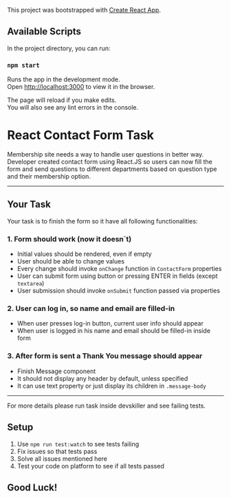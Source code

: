 This project was bootstrapped with [Create React App](https://github.com/facebook/create-react-app).

## Available Scripts

In the project directory, you can run:

### `npm start`

Runs the app in the development mode.<br />
Open [http://localhost:3000](http://localhost:3000) to view it in the browser.

The page will reload if you make edits.<br />
You will also see any lint errors in the console.

# React Contact Form Task

Membership site needs a way to handle user questions in better way. Developer created contact form using React.JS so users can now fill the form and send questions to different departments based on question type and their membership option.

---
## Your Task
Your task is to finish the form so it have all following functionalities:

### 1. Form should work (now it doesn`t)
- Initial values should be rendered, even if empty
- User should be able to change values
- Every change should invoke `onChange` function in `ContactForm` properties
- User can submit form using button or pressing ENTER in fields (except `textarea`)
- User submission should invoke `onSubmit` function passed via properties

### 2. User can log in, so name and email are filled-in
- When user presses log-in button, current user info should appear
- When user is logged in his name and email should be filled-in inside form

### 3. After form is sent a Thank You message should appear
- Finish Message component
- It should not display any header by default, unless specified
- It can use text property or just display its children in `.message-body` 

---
For more details please run task inside devskiller and see failing tests.

## Setup
1. Use `npm run test:watch` to see tests failing
2. Fix issues so that tests pass
3. Solve all issues mentioned here
4. Test your code on platform to see if all tests passed

## Good Luck!